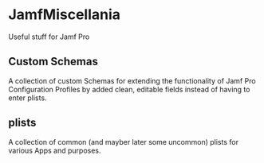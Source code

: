 # JamfMiscellania
Useful stuff for Jamf Pro
## Custom Schemas
A collection of custom Schemas for extending the functionality of Jamf Pro Configuration Profiles by added clean, editable fields instead of having to enter plists.
## plists
A collection of common (and mayber later some uncommon) plists for various Apps and purposes.